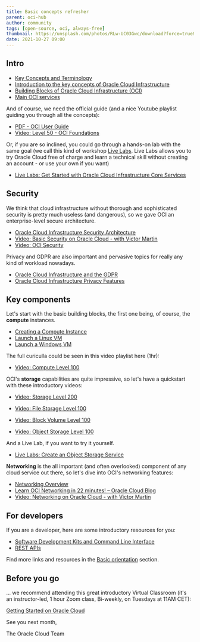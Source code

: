 ```yaml
---
title: Basic concepts refresher
parent: oci-hub
author: community
tags: [open-source, oci, always-free]
thumbnail: https://unsplash.com/photos/RLw-UC03Gwc/download?force=true&w=1920
date: 2021-10-27 09:00
---
```


## Intro
- [Key Concepts and Terminology](https://docs.oracle.com/en-us/iaas/Content/GSG/Concepts/concepts.htm)
- [Introduction to the key concepts of Oracle Cloud Infrastructure](https://blogs.oracle.com/developers/introduction-to-the-key-concepts-of-oracle-cloud-infrastructure)
- [Building Blocks of Oracle Cloud Infrastructure (OCI)](https://krrai77.medium.com/building-blocks-of-oracle-cloud-infrastructure-oci-753b07599e7b)
- [Main OCI services](https://docs.oracle.com/en-us/iaas/Content/GSG/Concepts/baremetalintro.htm)

And of course, we need the official guide (and a nice Youtube playlist guiding you through all the concepts):

- [PDF - OCI User Guide](https://docs.cloud.oracle.com/iaas/pdf/ug/OCI_User_Guide.pdf)
- [Video: Level 50 - OCI Foundations](https://www.youtube.com/playlist?list=PLKCk3OyNwIzuHYigVbdtDOZOfChcotfj2)

Or, if you are so inclined, you could go through a hands-on lab with the same goal (we call this kind of workshop [Live Labs](https://apexapps.oracle.com/pls/apex/dbpm/r/livelabs/home). Live Labs allows you to try Oracle Cloud free of charge and learn a technical skill without creating an account - or use your own if you want)

- [Live Labs: Get Started with Oracle Cloud Infrastructure Core Services](https://apexapps.oracle.com/pls/apex/dbpm/r/livelabs/view-workshop?wid=648&session=101797632958623)

## Security

We think that cloud infrastructure without thorough and sophisticated security is pretty much useless (and dangerous), so we gave OCI an enterprise-level secure architecture.

- [Oracle Cloud Infrastructure Security Architecture](https://www.oracle.com/a/ocom/docs/oracle-cloud-infrastructure-security-architecture.pdf)
- [Video: Basic Security on Oracle Cloud - with Victor Martin](https://www.youtube.com/watch?v=AkS16-8lGok&t=260s)
- [Video: OCI Security](https://www.youtube.com/playlist?list=PLKCk3OyNwIzs89fq8VzaM6cFIIsvlAIRH)

Privacy and GDPR are also important and pervasive topics for really any kind of workload nowadays.
- [Oracle Cloud Infrastructure and the GDPR](https://docs.oracle.com/en-us/iaas/Content/Resources/Assets/whitepapers/oci-gdpr.pdf)
- [Oracle Cloud Infrastructure Privacy Features](https://docs.oracle.com/en-us/iaas/Content/Resources/Assets/whitepapers/oci-privacy-features.pdf)

## Key components

Let's start with the basic building blocks, the first one being, of course, the **compute** instances.  

- [Creating a Compute Instance](https://enabling-cloud.github.io/oci-learning/manual/CreatingComputeInstance.html)
- [Launch a Linux VM](https://docs.oracle.com/en-us/iaas/Content/GSG/Reference/overviewworkflow.htm#Tutorial__Launching_Your_First_Linux_Instance)
- [Launch a Windows VM](https://docs.oracle.com/en-us/iaas/Content/GSG/Reference/overviewworkflowforWindows.htm#Tutorial__Launching_Your_First_Windows_Instance)

The full curiculla could be seen in this video playlist here (1hr):
- [Video: Compute Level 100](https://www.youtube.com/playlist?list=PLKCk3OyNwIzsAjIaUaVsKdXcfBOy6LASv)

OCI's **storage** capabilities are quite impressive, so let's have a quickstart with these introductory videos:

- [Video: Storage Level 200](https://www.youtube.com/playlist?list=PLKCk3OyNwIzs00n96XRb9VOg06GCiPATf)

- [Video: File Storage Level 100](https://www.youtube.com/playlist?list=PLKCk3OyNwIzuj1RV5J4AIKpCSPyy2gDTA)
- [Video: Block Volume Level 100](https://www.youtube.com/playlist?list=PLKCk3OyNwIzu51FKMda4X405oK-eIA5uo)
- [Video: Object Storage Level 100](https://www.youtube.com/playlist?list=PLKCk3OyNwIzu7zNtt_w1dXFOUbAjheMeo)

And a Live Lab, if you want to try it yourself.
- [Live Labs: Create an Object Storage Service](https://apexapps.oracle.com/pls/apex/dbpm/r/livelabs/view-workshop?wid=655&session=101797632958623)

**Networking** is the all important (and often overlooked) component of any cloud service out there, so let's dive into OCI's networking features:

- [Networking Overview](https://docs.oracle.com/en-us/iaas/Content/Network/Concepts/overview.htm)
- [Learn OCI Networking in 22 minutes! – Oracle Cloud Blog](https://www.google.com/url?sa=t&rct=j&q=&esrc=s&source=web&cd=&cad=rja&uact=8&ved=2ahUKEwi9idHay77uAhUil4sKHSVpD_cQFjAGegQIARAC&url=https%3A%2F%2Fwww.oc-blog.com%2F2020%2F05%2F12%2Fawesome-oci-networking-in-the-cloud-youtube-series%2F&usg=AOvVaw2jpEujJXj1VB4GtKQm3DB8)
- [Video: Networking on Oracle Cloud - with Victor Martin](https://www.youtube.com/watch?v=_8JoT0-E1Bo&t=55s)

## For developers
If you are a developer, here are some introductory resources for you:

- [Software Development Kits and Command Line Interface](https://docs.oracle.com/en-us/iaas/Content/API/Concepts/sdks.htm#Software_Development_Kits_and_Command_Line_Interface)
- [REST APIs](https://docs.oracle.com/en-us/iaas/Content/API/Concepts/devcloudshellintro.htm#Cloud_Shell)

Find more links and resources in the [Basic orientation](../complexity/basic-orientation.html) section.

## Before you go
... we recommend attending this great introductory Virtual Classroom (it's an instructor-led, 1 hour Zoom class, Bi-weekly, on Tuesdays at 11AM CET):

[Getting Started on Oracle Cloud](https://oracle.zoom.us/webinar/register/WN_Y3oGp0TqSc-IRKPQl5zi3g)




See you next month,

The Oracle Cloud Team

